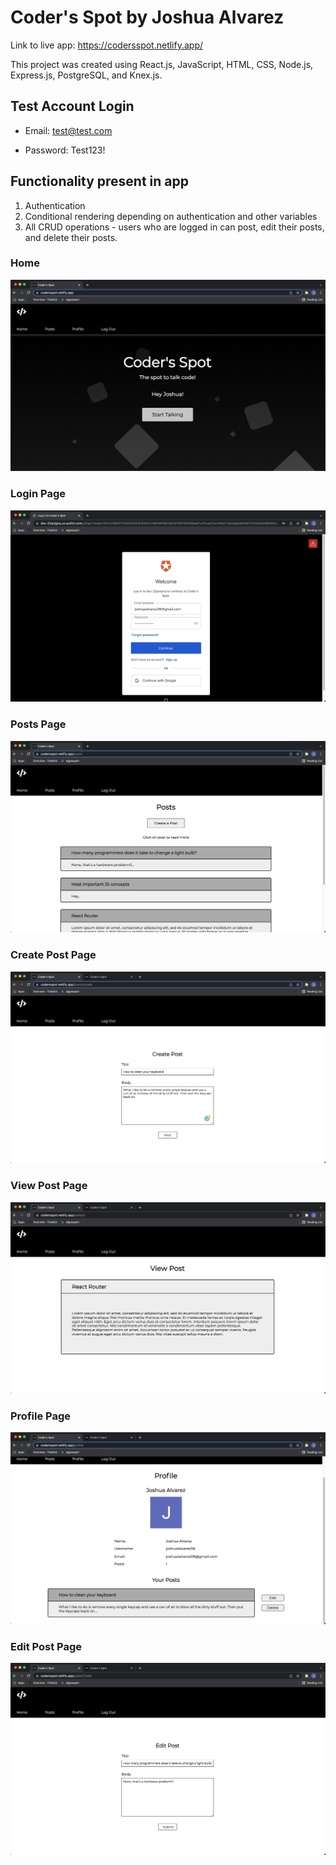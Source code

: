 # Coder's Spot by Joshua Alvarez

Link to live app: https://codersspot.netlify.app/

This project was created using React.js, JavaScript, HTML, CSS, Node.js, Express.js, PostgreSQL, and Knex.js.

## Test Account Login

- Email: test@test.com

- Password: Test123!

## Functionality present in app

1. Authentication
1. Conditional rendering depending on authentication and other variables
1. All CRUD operations - users who are logged in can post, edit their posts, and delete their posts.

### Home

![Home](/src/images/codersspot-home.png)

### Login Page

![Login](/src/images/codersspot-login2.png)

### Posts Page

![Posts](/src/images/codersspot-posts.png)

### Create Post Page

![Create](/src/images/codersspot-create.png)

### View Post Page

![Post](/src/images/codersspot-view.png)

### Profile Page

![Profile](/src/images/codersspot-profile.png)

### Edit Post Page

![Edit](/src/images/codersspot-edit.png)
